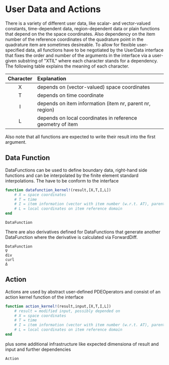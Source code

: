 
# User Data and Actions

There is a variety of different user data, like scalar- and vector-valued constants, time-dependent data, region-dependent data or plain functions that
depend on the the space coordinates. Also dependency on the item number of the reference coordinates of the quadrature point in the quadrature item are sometimes desireable.
To allow for flexible user-specified data, all functions have to be negotiated by the UserData interface that fixes
the order and number of the arguments in the interface via a user-given substring of "XTIL" where each character stands for a dependency.
The following table explains the meaning of each character.


| Character          | Explanation                                                |
| :----------------: | :--------------------------------------------------------- | 
| X                  | depends on (vector-valued) space coordinates               | 
| T                  | depends on time coordinate                                 | 
| I                  | depends on item information (item nr, parent nr, region)   |
| L                  | depends on local coordinates in reference geometry of item |

Also note that all functions are expected to write their result into the first argument.


## Data Function

DataFunctions can be used to define boundary data, right-hand side functions and can be interpolated by the finite element standard interpolations. The have to be conform to the interface

```julia
function datafunction_kernel!(result,[X,T,I,L])
    # X = space coordinates
    # T = time
    # I = item information (vector with item number (w.r.t. AT), parent number and region  number)
    # L = local coordinates on item reference domain
end
```

```@docs
DataFunction
```

There are also derivatives defined for DataFunctions that generate another DataFunction where the derivative is calculated via ForwardDiff.

```@docs
DataFunction
∇
div
curl
Δ 
```


## Action

Actions are used by abstract user-defined PDEOperators and consist of an action kernel function of the interface

```julia
function action_kernel!(result,input,[X,T,I,L])
    # result = modified input, possibly depended on
    # X = space coordinates
    # T = time
    # I = item information (vector with item number (w.r.t. AT), parent number and region  number)
    # L = local coordinates on item reference domain
end
```

plus some additional infrastructure like expected dimensiona of result and input and further dependencies


```@docs
Action
```